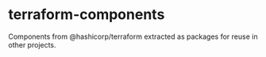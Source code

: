 # terraform-components
Components from @hashicorp/terraform extracted as packages for reuse in other projects.